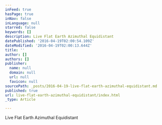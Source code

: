 ```yaml
---
inFeed: true
hasPage: true
inNav: false
inLanguage: null
starred: false
keywords: []
description: Live Flat Earth Azimuthal Equidistant
datePublished: '2016-04-19T02:00:54.109Z'
dateModified: '2016-04-19T02:00:13.644Z'
title: ''
author: []
authors: []
publisher:
  name: null
  domain: null
  url: null
  favicon: null
sourcePath: _posts/2016-04-19-live-flat-earth-azimuthal-equidistant.md
published: true
url: live-flat-earth-azimuthal-equidistant/index.html
_type: Article

---
```

Live Flat Earth Azimuthal Equidistant